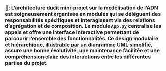 ### 🎯: L’architecture dudit mini‑projet sur la modélisation de l’ADN est soigneusement organisée en modules qui se délèguent des responsabilités spécifiques et interagissent via des relations d’agrégation et de composition. Le module `App.py` centralise les appels et offre une interface interactive permettant de parcourir l’ensemble des fonctionnalités. Ce design modulaire et hiérarchique, illustrable par un diagramme UML simplifié, assure une bonne évolutivité, une maintenance facilitée et une compréhension claire des interactions entre les différentes parties du projet.
